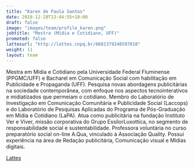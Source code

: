 ```yaml
---
title: "Karen de Paula Santos"
date: 2018-12-20T13:44:55+10:00
draft: false
image: "images/team/profile_karen.png"
jobtitle: "Mestra (Mídia e Cotidiano, UFF)"
promoted: false
lattesurl: "http://lattes.cnpq.br/6681379248597018"
weight: 11
layout: team
---
```


Mestra em Mídia e Cotidiano pela Universidade Federal Fluminense (PPGMC/UFF) e Bacharel em Comunicação Social com habilitação em Publicidade e Propaganda (UFF). Pesquisa novas abordagens publicitárias na sociedade contemporânea, com enfoque nos aspectos tecnointerativos e midiatizados que permeiam o cotidiano. Membro do Laboratório de Investigação em Comunicação Comunitária e Publicidade Social (Laccops) e do Laboratório de Pesquisas Aplicadas do Programa de Pós-Graduação em Mídia e Cotidiano (LaPA). Atua como publicitária na fundação Instituto Ver e Viver, missão corporativa do Grupo EssilorLuxottica, no segmento de responsabilidade social e sustentabilidade. Professora voluntária no curso preparatório social on-line A.Qua, vinculado à Associação Quality. Possui experiência na área de Redação publicitária, Comunicação visual e Mídias digitais.

<a href="http://lattes.cnpq.br/6681379248597018">Lattes</a>
